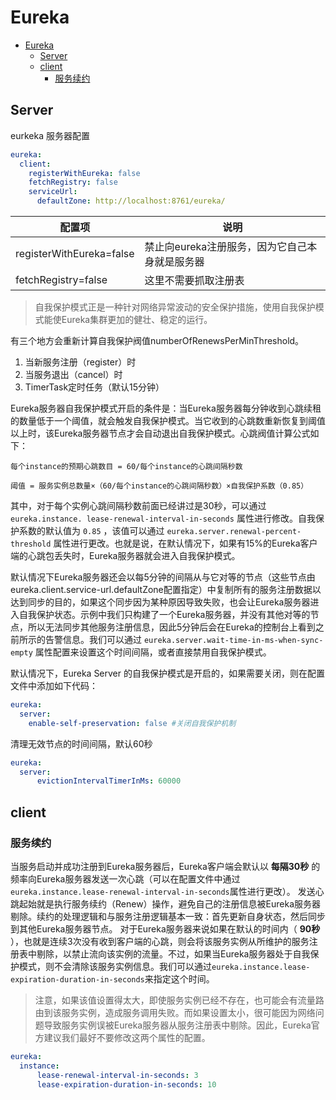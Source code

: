 # Eureka

<!-- TOC -->

- [Eureka](#eureka)
    - [Server](#server)
    - [client](#client)
        - [服务续约](#服务续约)

<!-- /TOC -->




## Server

eurkeka 服务器配置

``` yml
eureka:
  client:
    registerWithEureka: false
    fetchRegistry: false
    serviceUrl:
      defaultZone: http://localhost:8761/eureka/
```

| 配置项  | 说明  |
|---|---|
| registerWithEureka=false  |  禁止向eureka注册服务，因为它自己本身就是服务器 |
|fetchRegistry=false | 这里不需要抓取注册表 |


> 自我保护模式正是一种针对网络异常波动的安全保护措施，使用自我保护模式能使Eureka集群更加的健壮、稳定的运行。

有三个地方会重新计算自我保护阀值numberOfRenewsPerMinThreshold。

1. 当新服务注册（register）时
1. 当服务退出（cancel）时
1. TimerTask定时任务（默认15分钟）

Eureka服务器自我保护模式开启的条件是：当Eureka服务器每分钟收到心跳续租的数量低于一个阈值，就会触发自我保护模式。当它收到的心跳数重新恢复到阈值以上时，该Eureka服务器节点才会自动退出自我保护模式。心跳阀值计算公式如下：
```
每个instance的预期心跳数目 = 60/每个instance的心跳间隔秒数

阈值 = 服务实例总数量×（60/每个instance的心跳间隔秒数）×自我保护系数（0.85）
```
其中，对于每个实例心跳间隔秒数前面已经讲过是30秒，可以通过 `eureka.instance. lease-renewal-interval-in-seconds` 属性进行修改。自我保护系数的默认值为 `0.85` ，该值可以通过 `eureka.server.renewal-percent-threshold` 属性进行更改。也就是说，在默认情况下，如果有15%的Eureka客户端的心跳包丢失时，Eureka服务器就会进入自我保护模式。

默认情况下Eureka服务器还会以每5分钟的间隔从与它对等的节点（这些节点由eureka.client.service-url.defaultZone配置指定）中复制所有的服务注册数据以达到同步的目的，如果这个同步因为某种原因导致失败，也会让Eureka服务器进入自我保护状态。示例中我们只构建了一个Eureka服务器，并没有其他对等的节点，所以无法同步其他服务注册信息，因此5分钟后会在Eureka的控制台上看到之前所示的告警信息。我们可以通过 `eureka.server.wait-time-in-ms-when-sync-empty` 属性配置来设置这个时间间隔，或者直接禁用自我保护模式。

默认情况下，Eureka Server 的自我保护模式是开启的，如果需要关闭，则在配置文件中添加如下代码：

``` yml
eureka:
  server:
    enable-self-preservation: false #关闭自我保护机制
```

清理无效节点的时间间隔，默认60秒
``` yml
eureka:
  server:
      evictionIntervalTimerInMs: 60000
```

## client

### 服务续约

当服务启动并成功注册到Eureka服务器后，Eureka客户端会默认以 **每隔30秒** 的频率向Eureka服务器发送一次心跳（可以在配置文件中通过`eureka.instance.lease-renewal-interval-in-seconds`属性进行更改）。
发送心跳起始就是执行服务续约（Renew）操作，避免自己的注册信息被Eureka服务器剔除。续约的处理逻辑和与服务注册逻辑基本一致：首先更新自身状态，然后同步到其他Eureka服务器节点。
对于Eureka服务器来说如果在默认的时间内（ **90秒** ），也就是连续3次没有收到客户端的心跳，则会将该服务实例从所维护的服务注册表中剔除，以禁止流向该实例的流量。不过，如果当Eureka服务器处于自我保护模式，则不会清除该服务实例信息。我们可以通过`eureka.instance.lease-expiration-duration-in-seconds`来指定这个时间。

> 注意，如果该值设置得太大，即使服务实例已经不存在，也可能会有流量路由到该服务实例，造成服务调用失败。而如果设置太小，很可能因为网络问题导致服务实例误被Eureka服务器从服务注册表中剔除。因此，Eureka官方建议我们最好不要修改这两个属性的配置。

``` yml
eureka:
  instance:
      lease-renewal-interval-in-seconds: 3
      lease-expiration-duration-in-seconds: 10

```

